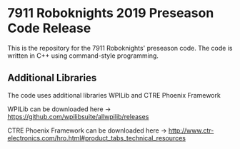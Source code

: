 # 7911 Roboknights 2019 Preseason Code Release
This is the repository for the 7911 Roboknights' preseason code.
The code is written in C++ using command-style programming.

## Additional Libraries
The code uses additional libraries WPILib and CTRE Phoenix Framework

WPILib can be downloaded here -> https://github.com/wpilibsuite/allwpilib/releases

CTRE Phoenix Framework can be downloaded here -> http://www.ctr-electronics.com/hro.html#product_tabs_technical_resources
